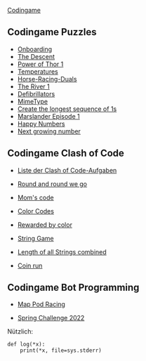 [Codingame](https://www.codingame.com/home)

## Codingame Puzzles

-   [Onboarding](https://www.codingame.com/training/easy/onboarding)
-   [The Descent](https://www.codingame.com/training/easy/the-descent)
-   [Power of Thor 1](https://www.codingame.com/training/easy/power-of-thor-episode-1)
-   [Temperatures](https://www.codingame.com/training/easy/temperatures)
-   [Horse-Racing-Duals](https://www.codingame.com/training/easy/horse-racing-duals)
-   [The River 1](https://www.codingame.com/training/easy/the-river-i-)
-   [Defibrillators](https://www.codingame.com/training/easy/defibrillators)
-   [MimeType](https://www.codingame.com/training/easy/mime-type)
-   [Create the longest sequence of 1s](https://www.codingame.com/training/easy/create-the-longest-sequence-of-1s)
-   [Marslander Episode 1](https://www.codingame.com/training/easy/mars-lander-episode-1)
-   [Happy Numbers](https://www.codingame.com/training/easy/happy-numbers)
-   [Next growing number](https://www.codingame.com/training/easy/next-growing-number)

## Codingame Clash of Code

-   [Liste der Clash of Code-Aufgaben](https://eulerschezahl.herokuapp.com/codingame/puzzles/)

-   [Round and round we go](https://www.codingame.com/ide/demo/873603c1e90bf4ae0082e0301f7b7127c77732)
-   [Mom's code](https://www.codingame.com/ide/demo/8962442d406fb7eb156976c3f6395c9cf39399)
-   [Color Codes](https://www.codingame.com/ide/demo/840248a983d4c0e0597d9f62a5333421698c05)
-   [Rewarded by color](https://www.codingame.com/ide/demo/89600103ff374def3f38c23a97eaf91f7a4182)
-   [String Game](https://www.codingame.com/contribute/view/7263300a83cf4aad1573c6e6abb28a56e2d2)
-   [Length of all Strings combined](https://www.codingame.com/contribute/view/198bb07d4181035e6d8a696cfae37ea97f7)
-   [Coin run](https://www.codingame.com/contribute/view/536374d27b4ef2c99705c139e08394c5b09f)

## Codingame Bot Programming

-   [Map Pod Racing](./madPodRacing/madPodRacing.md)

-   [Spring Challenge 2022](./springChallenge2022/schritte.md)

Nützlich:

```
def log(*x):
    print(*x, file=sys.stderr)
```
